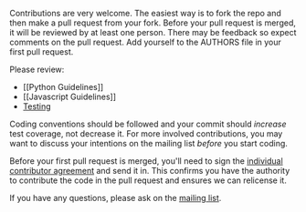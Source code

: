 Contributions are very welcome. The easiest way is to fork the repo and then make a pull request from your fork. Before your pull request is merged, it will be reviewed by at least one person. There may be feedback so expect comments on the pull request. Add yourself to the AUTHORS file in your first pull request.

Please review:

* [[Python Guidelines]]
* [[Javascript Guidelines]]
* [Testing](https://github.com/edx/edx-platform/blob/master/docs/internal/testing.md)

Coding conventions should be followed and your commit should *increase* test coverage, not decrease it. For more involved contributions, you may want to discuss your intentions on the mailing list *before* you start coding.

Before your first pull request is merged, you'll need to sign the [individual contributor agreement](http://code.edx.org/individual-contributor-agreement.pdf) and send it in. This confirms you have the authority to contribute the code in the pull request and ensures we can relicense it.

If you have any questions, please ask on the [mailing list](https://groups.google.com/forum/#!forum/edx-code).
